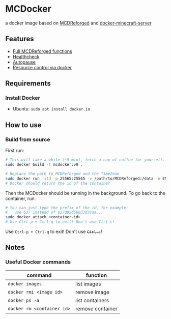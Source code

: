 # MCDocker

a docker image based on [MCDReforged](https://github.com/Fallen-Breath/MCDReforged)
 and [docker-minecraft-server](https://github.com/itzg/docker-minecraft-server)

## Features

- [Full MCDReforged functions](https://github.com/Fallen-Breath/MCDReforged)
- [Healthcheck](https://github.com/itzg/docker-minecraft-server#healthcheck)
- [Autopause](https://github.com/itzg/docker-minecraft-server#autopause-experimental)
- [Resource control via docker](https://docs.docker.com/config/containers/resource_constraints/#:~:text=Docker%20provides%20ways%20to%20control%20how%20much%20memory%2C,features%20require%20your%20kernel%20to%20support%20Linux%20capabilities.)

## Requirements

### Install Docker

- Ubuntu: `sudo apt install docker.io`

## How to use

### Build from source

First run:
```Bash
# This will take a while (~5 min), fetch a cup of coffee for yourself.
sudo docker build -t mcdocker:v0 .

# Replace the path to MCDReforged and the TimeZone
sudo docker run -itd -p 25565:25565 -v /path/to/MCDReforged:/data -e ENABLE_AUTOPAUSE=TRUE -e TZ=Asia/Shanghai mcdocker:v0
# Docker should return the id of the container
```

Then the MCDocker should be running in the background. To go back to the container, run:
```Bash
# You can just type the prefix of the id, for example:
#   use 637 instead of 637d85d56033d3caa...
sudo docker attach <container-id>
# Use Ctrl-p + Ctrl-q to exit! Don't use Ctrl-c!
```
Use `Ctrl-p + Ctrl-q` to exit! Don't use ~~`Ctrl-c`~~!

## Notes

### Useful Docker commands

|command|function|
|---|---|
|`docker images`|list images|
|`docker rmi <image id>`|remove image|
|`docker ps -a`|list containers|
|`docker rm <container id>`|remove container|

